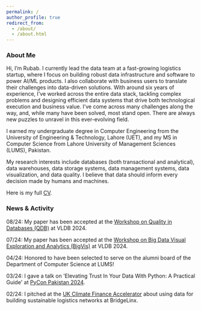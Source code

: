 ```yaml
---
permalink: /
author_profile: true
redirect_from: 
  - /about/
  - /about.html
---
```


### About Me

Hi, I’m Rubab. I currently lead the data team at a fast-growing logistics startup, where I focus on building robust data infrastructure and software to power AI/ML products. I also collaborate with business users to translate their challenges into data-driven solutions. With around six years of experience, I’ve worked across the entire data stack, tackling complex problems and designing efficient data systems that drive both technological execution and business value. I’ve come across many challenges along the way, and, while many have been solved, most stand open. There are always new puzzles to unravel in this ever-evolving field.

I earned my undergraduate degree in Computer Engineering from the University of Engineering & Technology, Lahore (UET), and my MS in Computer Science from Lahore University of Management Sciences (LUMS), Pakistan.

My research interests include databases (both transactional and analytical), data warehouses, data storage systems, data management systems, data visualization, and data quality. I believe that data should inform every decision made by humans and machines.

Here is my full [CV](http://rubabzs.github.io/files/Rubab_Zahra_Sarfraz_CV).

### News & Activity
08/24: My paper has been accepted at the [Workshop on Quality in Databases (QDB)](https://hpi.de/naumann/projects/conferences-and-workshops-hosted/qdb-2024.html) at VLDB 2024.

07/24: My paper has been accepted at the [Workshop on Big Data Visual Exploration and Analytics (BigVis)](https://bigvis.imsi.athenarc.gr/bigvis2024/index.html) at VLDB 2024.

04/24: Honored to have been selected to serve on the alumni board of the Department of Computer Science at LUMS!

03/24: I gave a talk on 'Elevating Trust In Your Data With Python: A Practical Guide' at [PyCon Pakistan 2024](https://pycon.pk/).

02/24: I pitched at the [UK Climate Finance Accelerator](https://www.gov.uk/government/publications/climate-finance-accelerator/climate-finance-accelerator) about using data for building sustainable logistics networks at BridgeLinx.


